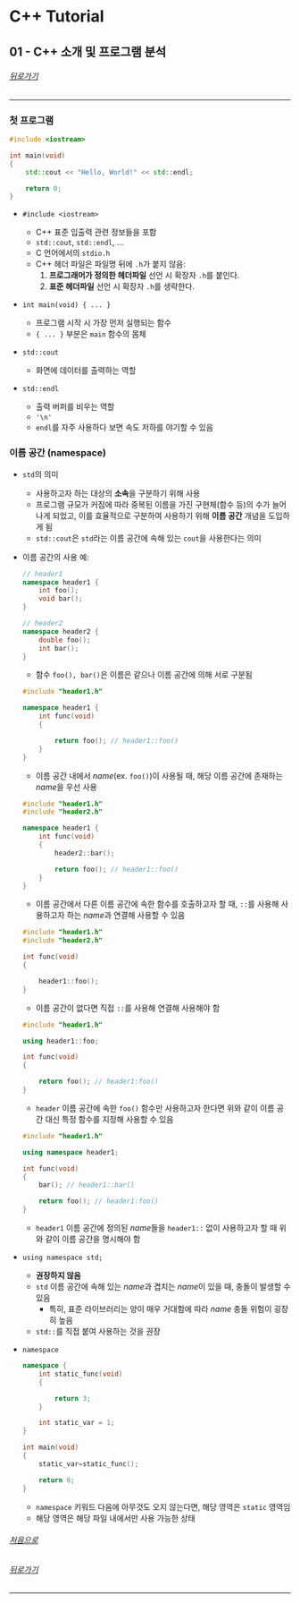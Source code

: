 # C++ Tutorial
## 01 - C++ 소개 및 프로그램 분석
###### [뒤로가기](/tutorial/)
---
### 첫 프로그램
```cpp
#include <iostream>

int main(void)
{
    std::cout << "Hello, World!" << std::endl;

    return 0;
}
```
* `#include <iostream>`
    * C++ 표준 입출력 관련 정보들을 포함
    * `std::cout`, `std::endl`, ...
    * C 언어에서의 `stdio.h`
    * C++ 헤더 파일은 파일명 뒤에 `.h`가 붙지 않음:
        1. <b>프로그래머가 정의한 헤더파일</b> 선언 시 확장자 `.h`를 붙인다.
        2. <b>표준 헤더파일</b> 선언 시 확장자 `.h`를 생략한다. 

* `int main(void) { ... }`
    * 프로그램 시작 시 가장 먼저 실행되는 함수
    * `{ ... }` 부분은 `main` 함수의 몸체

* `std::cout`
    * 화면에 데이터를 출력하는 역할

* `std::endl`
    * 출력 버퍼를 비우는 역할
    * `'\n'`
    * `endl`를 자주 사용하다 보면 속도 저하를 야기할 수 있음

### 이름 공간 (namespace)
* `std`의 의미
    * 사용하고자 하는 대상의 <b>소속</b>을 구분하기 위해 사용
    * 프로그램 규모가 커짐에 따라 중복된 이름을 가진 구현체(함수 등)의 수가 늘어나게 되었고, 이를 효율적으로 구분하여 사용하기 위해 <b>이름 공간</b> 개념을 도입하게 됨
    * `std::cout`은 `std`라는 이름 공간에 속해 있는 `cout`을 사용한다는 의미 

* 이름 공간의 사용 예:
    ```cpp
    // header1
    namespace header1 {
        int foo();
        void bar();
    }
    ```
    ```cpp
    // header2
    namespace header2 {
        double foo();
        int bar();
    }
    ```
    * 함수 `foo(), bar()`은 이름은 같으나 이름 공간에 의해 서로 구분됨

    ```cpp
    #include "header1.h"

    namespace header1 {
        int func(void)
        {

            return foo(); // header1::foo()
        }
    }
    ```
    * 이름 공간 내에서 <i>name</i>(ex. `foo()`)이 사용될 때, 해당 이름 공간에 존재하는 <i>name</i>을 우선 사용

    ```cpp
    #include "header1.h"
    #include "header2.h"

    namespace header1 {
        int func(void)
        {
            header2::bar();

            return foo(); // header1::foo()
        }
    }
    ```
    * 이름 공간에서 다른 이름 공간에 속한 함수를 호출하고자 할 때, `::`를 사용해 사용하고자 하는 <i>name</i>과 연결해 사용할 수 있음

    ```cpp
    #include "header1.h"
    #include "header2.h"

    int func(void)
    {

        header1::foo(); 
    }
    ```
    * 이름 공간이 없다면 직접 `::`를 사용해 연결해 사용해야 함

    ```cpp
    #include "header1.h"

    using header1::foo;

    int func(void)
    {

        return foo(); // header1:foo()
    }
    ```
    * `header` 이름 공간에 속한 `foo()` 함수만 사용하고자 한다면 위와 같이 이름 공간 대신 특정 함수를 지정해 사용할 수 있음  

    ```cpp
    #include "header1.h"

    using namespace header1;

    int func(void)
    {
        bar(); // header1::bar()

        return foo(); // header1:foo()
    }
    ```
    * `header1` 이름 공간에 정의된 <i>name</i>들을 `header1::` 없이 사용하고자 할 때 위와 같이 이름 공간을 명시해야 함

* `using namespace std;`
    * <b>권장하지 않음</b>
    * `std` 이름 공간에 속해 있는 <i>name</i>과 겹치는 <i>name</i>이 있을 때, 충돌이 발생할 수 있음
        * 특히, 표준 라이브러리는 양이 매우 거대함에 따라 <i>name</i> 충돌 위험이 굉장히 높음
    * `std::`를 직접 붙여 사용하는 것을 권장 

* `namespace`
    ```cpp
    namespace {
        int static_func(void)
        {

            return 3;
        }

        int static_var = 1;
    }

    int main(void)
    {
        static_var=static_func();

        return 0;
    }
    ```
    * `namespace` 키워드 다음에 아무것도 오지 않는다면, 해당 영역은 `static` 영역임
    * 해당 영역은 해당 파일 내에서만 사용 가능한 상태
    
###### [처음으로](#c-tutorial)
###### [뒤로가기](/tutorial/)
---
